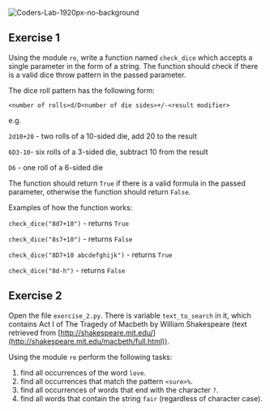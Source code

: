 ![Coders-Lab-1920px-no-background](https://user-images.githubusercontent.com/30623667/104709394-2cabee80-571f-11eb-9518-ea6a794e558e.png)


## Exercise 1

Using the module `re`, write a function named `check_dice` which accepts a single parameter in the form of a string.
The function should check if there is a valid dice throw pattern in the passed parameter.

The dice roll pattern has the following form:

```plaintext
<number of rolls>d/D<number of die sides>+/-<result modifier>
```

e.g.

`2d10+20` - two rolls of a 10-sided die, add 20 to the result

`6D3-10`- six rolls of a 3-sided die, subtract 10 from the result

`D6` - one roll of a 6-sided die

The function should return `True` if there is a valid formula in the passed parameter, otherwise the function should return `False`.

Examples of how the function works:

`check_dice("8d7+10")` - returns `True`

`check_dice("8s7+10")` - returns `False`

`check_dice("8D7+10 abcdefghijk")` - returns `True`

`check_dice("8d-h")` - returns `False`


## Exercise 2

Open the file `exercise_2.py`. There is variable `text_to_search` in it, which contains Act I of The Tragedy of Macbeth by William Shakespeare
(text retrieved from [http://shakespeare.mit.edu/](http://shakespeare.mit.edu/macbeth/full.html)).

Using the module `re` perform the following tasks:

1. find all occurrences of the word `love`.
2. find all occurrences that match the pattern `<sure>%`.
3. find all occurrences of words that end with the character `?`.
4. find all words that contain the string `fair` (regardless of character case).
